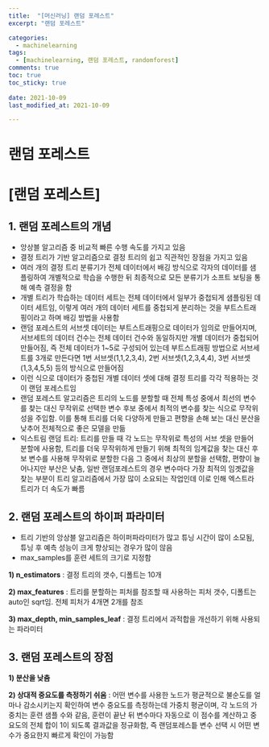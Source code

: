```yaml
---
title:  "[머신러닝] 랜덤 포레스트"
excerpt: "랜덤 포레스트"

categories:
  - machinelearning
tags:
  - [machinelearning, 랜덤 포레스트, randomforest]
comments: true
toc: true
toc_sticky: true
 
date: 2021-10-09
last_modified_at: 2021-10-09

---
```


# 랜덤 포레스트


# [랜덤 포레스트]

## 1. 랜덤 포레스트의 개념

- 앙상블 알고리즘 중 비교적 빠른 수행 속도를 가지고 있음
- 결정 트리가 기반 알고리즘으로 결정 트리의 쉽고 직관적인 장점을 가지고 있음
- 여러 개의 결정 트리 분류기가 전체 데이터에서 배깅 방식으로 각자의 데이터를 샘플링하여 개별적으로 학습을 수행한 뒤 최종적으로 모든 분류기가 소프트 보팅을 통해 예측 결정을 함
- 개별 트리가 학습하는 데이터 세트는 전체 데이터에서 일부가 중첩되게 샘플링된 데이터 세트임, 이렇게  여러 개의 데이터 세트를 중첩되게 분리하는 것을 부트스트래핑이라고 하며 배깅 방법을 사용함
- 랜덤 포레스트의 서브셋 데이터는 부트스트래핑으로 데이터가 임의로 만들어지며, 서브세트의 데이터 건수는 전체 데이터 건수와 동일하지만 개별 데이터가 중첩되어 만들어짐, 즉 전체 데이터가 1~5로 구성되어 있는데 부트스트래핑 방법으로 서브세트를 3개로 만든다면 1번 서브셋(1,1,2,3,4), 2번 서브셋(1,2,3,4,4), 3번 서브셋(1,3,4,5,5) 등의 방식으로 만들어짐
- 이런 식으로 데이터가 중첩된 개별 데이터 셋에 대해 결정 트리를 각각 적용하는 것이 랜덤 포레스트임
- 랜덤 포레스트 알고리즘은 트리의 노드를 분할할 때 전체 특성 중에서 최선의 변수를 찾는 대신 무작위로 선택한 변수 후보 중에서 최적의 변수를 찾는 식으로 무작위성을 주입함. 이를 통해 트리를 더욱 다양하게 만들고 편향을 손해 보는 대신 분산을 낮추어 전체적으로 좋은 모델을 만듦
- 익스트림 랜덤 트리: 트리를 만들 때 각 노드는 무작위로 특성의 서브 셋을 만들어 분할에 사용함, 트리를 더욱 무작위하게 만들기 위해 최적의 임계값을 찾는 대신 후보 변수를 사용해 무작위로 분할한 다음 그 중에서 최상의 분할을 선택함, 편향이 늘어나지만 부산은 낮춤, 일반 랜덤포레스트의 경우 변수마다 가장 최적의 임곗값을 찾는 부분이 트리 알고리즘에서 가장 많이 소요되는 작업인데 이로 인해 엑스트라 트리가 더 속도가 빠름

## 2. 랜덤 포레스트의 하이퍼 파라미터

- 트리 기반의 앙상블 알고리즘은 하이퍼파라미터가 많고 튜닝 시간이 많이 소모됨, 튜닝 후 예측 성능이 크게 향상되는 경우가 많이 않음
- max_samples를 훈련 세트의 크기로 지정함

**1) n_estimators** : 결정 트리의 갯수, 디폴트는 10개

**2) max_features** : 트리를 분할하는 피처를 참조할 때 사용하는 피처 갯수, 디폴트는 auto인 sqrt임. 전체 피처가 4개면 2개를 참조

**3) max_depth, min_samples_leaf** :  결정 트리에서 과적합을 개선하기 위해 사용되는 파라미터 

## 3. 랜덤 포레스트의 장점

**1) 분산을 낮춤**

**2) 상대적 중요도를 측정하기 쉬움** : 어떤 변수를 사용한 노드가 평균적으로 불순도를 얼마나 감소시키는지 확인하여 변수 중요도를 측정하는데 가중치 평균이며, 각 노드의 가중치는 훈련 샘플 수와 같음, 훈련이 끝난 뒤 변수마다 자동으로 이 점수를 계산하고 중요도의 전체 합이 1이 되도록 결과값을 정규화함, 즉 랜덤포레스틑 변수 선택 시 어떤 변수가 중요한지 빠르게 확인이 가능함